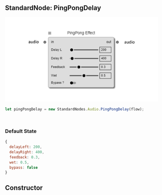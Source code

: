 ## StandardNode: PingPongDelay

<img class="zoomable" alt="PingPongDelay standard node" src="/images/standard-nodes/audio/ping-pong-delay.png" />

<Hierarchy :extend="{name: 'Node', link: '../../api/classes/node.html'}" />
<br/>

```js
let pingPongDelay = new StandardNodes.Audio.PingPongDelay(flow);
```

<br/>

### Default State

```js
{
  delayLeft: 200,
  delayRight: 400,
  feedback: 0.3,
  wet: 0.5,
  bypass: false
}
```

## Constructor

<Method type="method">
  <template v-slot:signature>
    new PingPongDelay(<strong>flow: </strong><em><Ref to="../../api/classes/flow">Flow</Ref></em>,
    <strong>options?: </strong><em><Ref to="../../api/interfaces/node-creator-options">NodeCreatorOptions</Ref></em>):
    <em><Ref to="#standardnode-pingpongdelay">PingPongDelay</Ref></em>
  </template>
  <template v-slot:params>
    <Param name="flow">
      <em><Ref to="../../api/classes/flow">Flow</Ref></em>
    </Param>
    <Param name="options?">
      <em><Ref to="../../api/interfaces/node-creator-options">NodeCreatorOptions</Ref></em>
      <template v-slot:default-value>
        <em>{}</em>
      </template>
    </Param>
  </template>
</Method>

<script setup>
import Method from "../../../../../components/api/Method.vue";
import Param from "../../../../../components/api/Param.vue";
import Ref from "../../../../../components/api/Ref.vue";
import Hierarchy from "../../../../../components/api/Hierarchy.vue";
</script>
